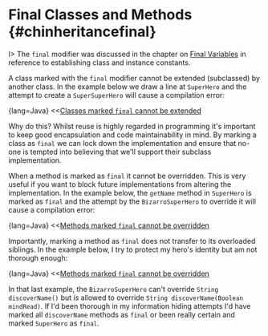# Final Classes and Methods {#chinheritancefinal}

I> The `final` modifier was discussed in the chapter on [Final Variables](#chfinal) in reference to establishing class and instance constants.

A class marked with the `final` modifier cannot be extended (subclassed) by another class. In the example below we draw a line at `SuperHero` and the attempt to create a `SuperSuperHero` will cause a compilation error:

{lang=Java}
<<[Classes marked `final` cannot be extended](code/09/final_class.groovy)

Why do this? Whilst reuse is highly regarded in programming it's important to keep good encapsulation and code maintainability in mind. By marking a class as `final` we can lock down the implementation and ensure that no-one is tempted into believing that we'll support their subclass implementation.

When a method is marked as `final` it cannot be overridden. This is very useful if you want to block future implementations from altering the implementation. In the example below, the `getName` method in `SuperHero` is marked as `final` and the attempt by the `BizarroSuperHero` to override it will cause a compilation error:

{lang=Java}
<<[Methods marked `final` cannot be overridden](code/09/final_method.groovy)

Importantly, marking a method as `final` does not transfer to its overloaded siblings. In the example below, I try to protect my hero's identity but am not thorough enough:

{lang=Java}
<<[Methods marked `final` cannot be overridden](code/09/final_method2.groovy)

In that last example, the `BizarroSuperHero` can't override `String discoverName()` but _is_ allowed to override `String discoverName(Boolean mindRead)`. If I'd been thorough in my information hiding attempts I'd have marked all `discoverName` methods as `final` or been really certain and marked `SuperHero` as `final`.
